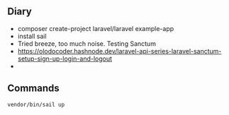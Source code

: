 ## Diary

- composer create-project laravel/laravel example-app
- install sail
- Tried breeze, too much noise. Testing Sanctum
- https://olodocoder.hashnode.dev/laravel-api-series-laravel-sanctum-setup-sign-up-login-and-logout
- 
## Commands

```
vendor/bin/sail up
```

